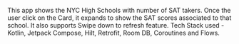 This app shows the NYC High Schools with number of SAT takers. Once the user click on the Card, it expands to show the SAT scores associated to that school.
It also supports Swipe down to refresh feature.
Tech Stack used - Kotlin, Jetpack Compose, Hilt, Retrofit, Room DB, Coroutines and Flows.
